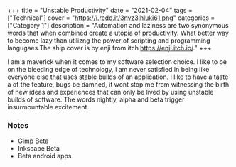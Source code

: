 +++
title = "Unstable Productivity"
date = "2021-02-04"
tags = ["Technical"]
cover = "https://i.redd.it/3nvz3ihluki61.png"
categories = ["Category 1"]
description = "Automation and laziness are two synonymous words that when combined create a utopia of productivity. What better way to become lazy than utilizng the power of scripting and programming langugaes.The ship cover is by enji from itch https://enjl.itch.io/."
+++

I am a maverick when it comes to my software selection choice. I like to be on the bleeding edge of technology, i am never satisfied in being like everyone else 
that uses stable builds of an application. I like to have a taste a of the feature, bugs be damned, it wont stop me from witnessing the birth of new ideas and 
experiences that can only be lived by using unstable builds of software. The words nightly, alpha and beta trigger insurmountable excitement. 

### Notes
- Gimp Beta
- Inkscape Beta
- Beta android apps
